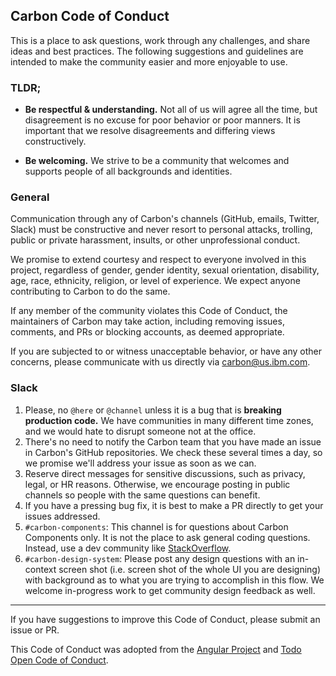 ## Carbon Code of Conduct

This is a place to ask questions, work through any challenges, and share ideas and best practices. The following suggestions and guidelines are intended to make the community easier and more enjoyable to use.

### TLDR;

- **Be respectful & understanding.** Not all of us will agree all the time, but disagreement is no excuse for poor behavior or poor manners. It is important that we resolve disagreements and differing views constructively.

* **Be welcoming.** We strive to be a community that welcomes and supports people of all backgrounds and identities.

### General

Communication through any of Carbon's channels (GitHub, emails, Twitter, Slack) must be constructive and never resort to personal attacks, trolling, public or private harassment, insults, or other unprofessional conduct.

We promise to extend courtesy and respect to everyone involved in this project, regardless of gender, gender identity, sexual orientation, disability, age, race, ethnicity, religion, or level of experience. We expect anyone contributing to Carbon to do the same.

If any member of the community violates this Code of Conduct, the maintainers of Carbon may take action, including removing issues, comments, and PRs or blocking accounts, as deemed appropriate.

If you are subjected to or witness unacceptable behavior, or have any other concerns, please communicate with us directly via carbon@us.ibm.com.

### Slack

1.  Please, no `@here` or `@channel` unless it is a bug that is **breaking production code.** We have communities in many different time zones, and we would hate to disrupt someone not at the office.
2.  There's no need to notify the Carbon team that you have made an issue in Carbon's GitHub repositories. We check these several times a day, so we promise we'll address your issue as soon as we can.
3.  Reserve direct messages for sensitive discussions, such as privacy, legal, or HR reasons. Otherwise, we encourage posting in public channels so people with the same questions can benefit.
4.  If you have a pressing bug fix, it is best to make a PR directly to get your issues addressed.
5.  `#carbon-components`: This channel is for questions about Carbon Components only. It is not the place to ask general coding questions. Instead, use a dev community like [StackOverflow](https://stackoverflow.com/).
6.  `#carbon-design-system`: Please post any design questions with an in-context screen shot (i.e. screen shot of the whole UI you are designing) with background as to what you are trying to accomplish in this flow. We welcome in-progress work to get community design feedback as well.

<hr>

If you have suggestions to improve this Code of Conduct, please submit an issue or PR.

This Code of Conduct was adopted from the [Angular Project](https://github.com/angular/code-of-conduct/blob/master/CODE_OF_CONDUCT.md) and [Todo Open Code of Conduct](http://todogroup.org/opencodeofconduct/).
